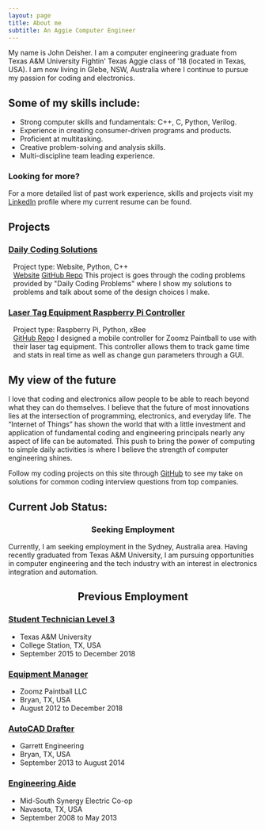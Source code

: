 ```yaml
---
layout: page
title: About me
subtitle: An Aggie Computer Engineer
---
```


<html>
    <body>
        <div class="main">
            <p>My name is John Deisher. I am a computer engineering graduate from Texas A&M University Fightin' Texas Aggie class of '18 (located in Texas, USA). I am now living in Glebe, NSW, Australia where I continue to pursue my passion for coding and electronics.</p>
            <h2>Some of my skills include:</h2>
                <ul>
                    <li>Strong computer skills and fundamentals: C++, C, Python, Verilog.</li>
                    <li>Experience in creating consumer-driven programs and products.</li>
                    <li>Proficient at multitasking.</li> 
                    <li>Creative problem-solving and analysis skills.</li> 
                    <li>Multi-discipline team leading experience.</li> 
                </ul>
            <h3>Looking for more?</h3> 
                <p>For a more detailed list of past work experience, skills and projects visit my <a href="https://www.linkedin.com/in/john-deisher/" style="display: inline;">LinkedIn</a> profile where my current resume can be found. </p>
            <div>
                <h2 class="h2-seperator">Projects</h2>
                    <h3><u>Daily Coding Solutions</u></h3>
                        <p style="padding-left: 10px">Project type: Website, Python, C++ <br>
                        <a href="https://deisherjohn.github.io/DailyCodingSolutions/">Website</a>
                        <a href="https://github.com/DeisherJohn/DailyCodingSolutions">GitHub Repo</a>
                        This project is goes through the coding problems provided by "Daily Coding Problems" where I show my solutions to problems and talk about some of the design choices I make. 
                        </p>
                    <h3><u>Laser Tag Equipment Raspberry Pi Controller</u></h3>
                        <p style="padding-left: 10px">Project type: Raspberry Pi, Python, xBee <br>
                        <a href="https://github.com/DeisherJohn/ZoomzLaserTagGUI">GitHub Repo</a>
                        I designed a mobile controller for Zoomz Paintball to use with their laser tag equipment. This controller allows them to track game time and stats in real time as well as change gun parameters through a GUI. 
                        </p>
            </div>
            <div>
                <h2 class="h2-seperator">My view of the future</h2>
                    <p>I love that coding and electronics allow people to be able to reach beyond what they can do themselves. I believe that the future of most innovations lies at the intersection of programming, electronics, and everyday life.  The “Internet of Things” has shown the world that with a little investment and application of fundamental coding and engineering principals nearly any aspect of life can be automated. This push to bring the power of computing to simple daily activities is where I believe the strength of computer engineering shines.</p>
                <p>Follow my coding projects on this site through <a href="https://github.com/DeisherJohn/DailyCodingSolutions" style="display: inline;">GitHub</a> to see my take on solutions for common coding interview questions from top companies. </p>
            </div>
            <div>
                <h2 class="h2-seperator">Current Job Status:</h2>
                    <h3 style="text-align: center;">Seeking Employment</h3>
                        <p>Currently, I am seeking employment in the Sydney, Australia area. Having recently graduated from Texas A&M University, I am pursuing opportunities in computer engineering and the tech industry with an interest in electronics integration and automation.</p>
                    <h2 style="text-align: center;">Previous Employment</h2>
                        <h3><u>Student Technician Level 3</u></h3>
                            <ul>
                                <li>Texas A&M University</li>
                                <li>College Station, TX, USA</li>
                                <li>September 2015 to December 2018</li>
                            </ul>
                        <h3><u>Equipment Manager</u></h3>
                            <ul>
                                <li>Zoomz Paintball LLC</li>
                                <li>Bryan, TX, USA</li>
                                <li>August 2012 to December 2018</li>
                            </ul>
                        <h3><u>AutoCAD Drafter</u></h3>
                            <ul>
                                <li>Garrett Engineering</li>
                                <li>Bryan, TX, USA</li>
                                <li>September 2013 to August 2014</li>
                            </ul>
                        <h3><u>Engineering Aide</u></h3>
                            <ul>
                                <li>Mid-South Synergy Electric Co-op</li>
                                <li>Navasota, TX, USA</li>
                                <li>September 2008 to May 2013</li>
                            </ul>
            </div>
        </div>  
    </body>
</html> 
